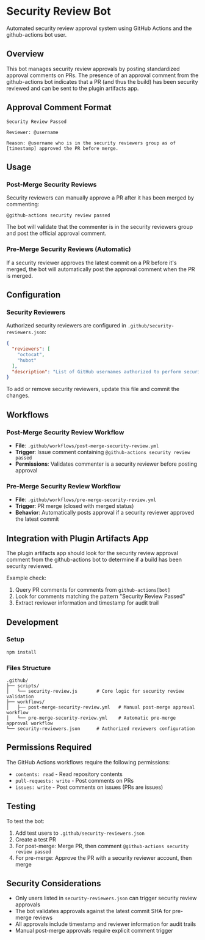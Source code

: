 # Security Review Bot

Automated security review approval system using GitHub Actions and the github-actions bot user.

## Overview

This bot manages security review approvals by posting standardized approval comments on PRs. The presence of an approval comment from the github-actions bot indicates that a PR (and thus the build) has been security reviewed and can be sent to the plugin artifacts app.

## Approval Comment Format

```
Security Review Passed

Reviewer: @username

Reason: @username who is in the security reviewers group as of [timestamp] approved the PR before merge.
```

## Usage

### Post-Merge Security Reviews

Security reviewers can manually approve a PR after it has been merged by commenting:

```
@github-actions security review passed
```

The bot will validate that the commenter is in the security reviewers group and post the official approval comment.

### Pre-Merge Security Reviews (Automatic)

If a security reviewer approves the latest commit on a PR before it's merged, the bot will automatically post the approval comment when the PR is merged.

## Configuration

### Security Reviewers

Authorized security reviewers are configured in `.github/security-reviewers.json`:

```json
{
  "reviewers": [
    "octocat",
    "hubot"
  ],
  "description": "List of GitHub usernames authorized to perform security reviews."
}
```

To add or remove security reviewers, update this file and commit the changes.

## Workflows

### Post-Merge Security Review Workflow

- **File**: `.github/workflows/post-merge-security-review.yml`
- **Trigger**: Issue comment containing `@github-actions security review passed`
- **Permissions**: Validates commenter is a security reviewer before posting approval

### Pre-Merge Security Review Workflow

- **File**: `.github/workflows/pre-merge-security-review.yml`
- **Trigger**: PR merge (closed with merged status)
- **Behavior**: Automatically posts approval if a security reviewer approved the latest commit

## Integration with Plugin Artifacts App

The plugin artifacts app should look for the security review approval comment from the github-actions bot to determine if a build has been security reviewed.

Example check:
1. Query PR comments for comments from `github-actions[bot]`
2. Look for comments matching the pattern "Security Review Passed"
3. Extract reviewer information and timestamp for audit trail

## Development

### Setup

```bash
npm install
```

### Files Structure

```
.github/
├── scripts/
│   └── security-review.js       # Core logic for security review validation
├── workflows/
│   ├── post-merge-security-review.yml   # Manual post-merge approval workflow
│   └── pre-merge-security-review.yml    # Automatic pre-merge approval workflow
└── security-reviewers.json      # Authorized reviewers configuration
```

## Permissions Required

The GitHub Actions workflows require the following permissions:
- `contents: read` - Read repository contents
- `pull-requests: write` - Post comments on PRs
- `issues: write` - Post comments on issues (PRs are issues)

## Testing

To test the bot:

1. Add test users to `.github/security-reviewers.json`
2. Create a test PR
3. For post-merge: Merge PR, then comment `@github-actions security review passed`
4. For pre-merge: Approve the PR with a security reviewer account, then merge

## Security Considerations

- Only users listed in `security-reviewers.json` can trigger security review approvals
- The bot validates approvals against the latest commit SHA for pre-merge reviews
- All approvals include timestamp and reviewer information for audit trails
- Manual post-merge approvals require explicit comment trigger